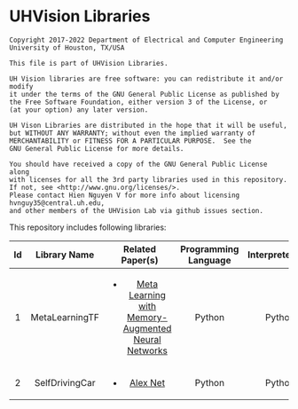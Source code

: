 <h1>UHVision Libraries</h1>

    Copyright 2017-2022 Department of Electrical and Computer Engineering
    University of Houston, TX/USA
    
    This file is part of UHVision Libraries.
   
    UH Vision libraries are free software: you can redistribute it and/or modify
    it under the terms of the GNU General Public License as published by
    the Free Software Foundation, either version 3 of the License, or
    (at your option) any later version.
   
    UH Vison Libraries are distributed in the hope that it will be useful,
    but WITHOUT ANY WARRANTY; without even the implied warranty of
    MERCHANTABILITY or FITNESS FOR A PARTICULAR PURPOSE.  See the
    GNU General Public License for more details.
   
    You should have received a copy of the GNU General Public License along 
    with licenses for all the 3rd party libraries used in this repository. 
    If not, see <http://www.gnu.org/licenses/>. 
    Please contact Hien Nguyen V for more info about licensing hvnguy35@central.uh.edu, 
    and other members of the UHVision Lab via github issues section.

<p> This repository includes following libraries: </p>

|  Id  |  Library Name  | Related Paper(s) | Programming Language | Interpreter/Compiler |
|:----:|:--------------:|:----------------:|:--------------------:|:--------------------:|
| 1    | MetaLearningTF | <ul><li><a href="http://jmlr.org/proceedings/papers/v48/santoro16.pdf">Meta Learning with Memory-Augmented Neural Networks</a></li></ul>| Python | Python 3.5.2 |
| 2    | SelfDrivingCar | <ul><li><a href="http://papers.nips.cc/paper/4824-imagenet-classification-with-deep-convolutional-neural-networks.pdf">Alex Net</a></li></ul>| Python | Python 3.5.2 |
